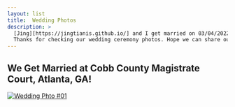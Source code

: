```yaml
---
layout: list
title:  Wedding Photos
description: >
  [Jing][https://jingtianis.github.io/] and I get married on 03/04/2022.
  Thanks for checking our wedding ceremony photos. Hope we can share our happiness with you here.
---
```

## We Get Married at Cobb County Magistrate Court, Atlanta, GA!
<a href="[open-sea-photo-01]">![Wedding Phto #01][insite-photo-01]</a>

[open-sea-photo-01]: https://opensea.io/assets/0x495f947276749ce646f68ac8c248420045cb7b5e/88641939190327598168641774879033314236018224802234594312473918959862434234369

[insite-photo-01]: https://lh3.googleusercontent.com/YbunjTqbreCsBLY2yXx2y1LZ4yMd0-aNmej1lh0zsqPAQ86z47Na5Z0l0ik7Vt4acCMaE36kK8PtT-2xMsnDPo8DhBTL-uUqorE_Tks=w600

